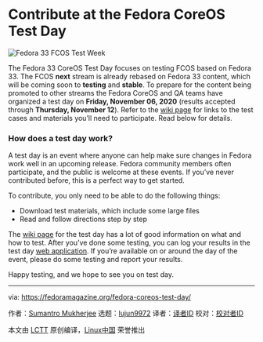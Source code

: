 [#]: collector: (lujun9972)
[#]: translator: ( )
[#]: reviewer: ( )
[#]: publisher: ( )
[#]: url: ( )
[#]: subject: (Contribute at the Fedora CoreOS Test Day)
[#]: via: (https://fedoramagazine.org/fedora-coreos-test-day/)
[#]: author: (Sumantro Mukherjee https://fedoramagazine.org/author/sumantrom/)

Contribute at the Fedora CoreOS Test Day
======

![Fedora 33 FCOS Test Week][1]

The Fedora 33 CoreOS Test Day focuses on testing FCOS based on Fedora 33. The FCOS **next** stream is already rebased on Fedora 33 content, which will be coming soon to **testing** and **stable**. To prepare for the content being promoted to other streams the Fedora CoreOS and QA teams have organized a test day on **Friday, November 06, 2020** (results accepted through **Thursday, November 12**). Refer to the [wiki page][2] for links to the test cases and materials you’ll need to participate. Read below for details.

### How does a test day work?

A test day is an event where anyone can help make sure changes in Fedora work well in an upcoming release. Fedora community members often participate, and the public is welcome at these events. If you’ve never contributed before, this is a perfect way to get started.

To contribute, you only need to be able to do the following things:

  * Download test materials, which include some large files
  * Read and follow directions step by step



The [wiki page][2] for the test day has a lot of good information on what and how to test. After you’ve done some testing, you can log your results in the test day [web application][3]. If you’re available on or around the day of the event, please do some testing and report your results.

Happy testing, and we hope to see you on test day.

--------------------------------------------------------------------------------

via: https://fedoramagazine.org/fedora-coreos-test-day/

作者：[Sumantro Mukherjee][a]
选题：[lujun9972][b]
译者：[译者ID](https://github.com/译者ID)
校对：[校对者ID](https://github.com/校对者ID)

本文由 [LCTT](https://github.com/LCTT/TranslateProject) 原创编译，[Linux中国](https://linux.cn/) 荣誉推出

[a]: https://fedoramagazine.org/author/sumantrom/
[b]: https://github.com/lujun9972
[1]: https://fedoramagazine.org/wp-content/uploads/2015/03/test-days-945x400.png
[2]: https://fedoraproject.org/wiki/Test_Day:Fedora_33_CoreOS_2020-11-06
[3]: http://testdays.fedorainfracloud.org/events/98
